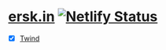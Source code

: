 # [ersk.in](https://ersk.in) [![Netlify Status](https://api.netlify.com/api/v1/badges/0a557bd3-daff-4f83-9522-8ad963e37f1e/deploy-status)](https://app.netlify.com/sites/ersk-in/deploys)

- [x] [Twind](https://twind.style)